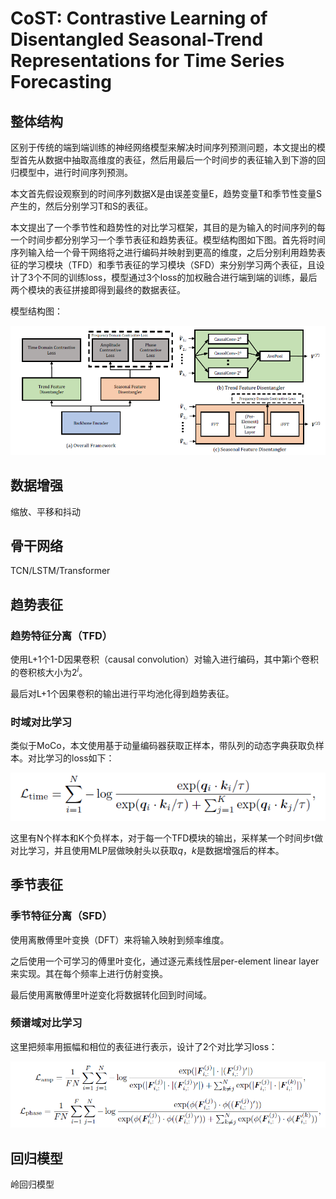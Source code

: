 # CoST: Contrastive Learning of Disentangled Seasonal-Trend Representations for Time Series Forecasting

## 整体结构

区别于传统的端到端训练的神经网络模型来解决时间序列预测问题，本文提出的模型首先从数据中抽取高维度的表征，然后用最后一个时间步的表征输入到下游的回归模型中，进行时间序列预测。

本文首先假设观察到的时间序列数据X是由误差变量E，趋势变量T和季节性变量S产生的，然后分别学习T和S的表征。

本文提出了一个季节性和趋势性的对比学习框架，其目的是为输入的时间序列的每一个时间步都分别学习一个季节表征和趋势表征。模型结构图如下图。首先将时间序列输入给一个骨干网络将之进行编码并映射到更高的维度，之后分别利用趋势表征的学习模块（TFD）和季节表征的学习模块（SFD）来分别学习两个表征，且设计了3个不同的训练loss，模型通过3个loss的加权融合进行端到端的训练，最后两个模块的表征拼接即得到最终的数据表征。

模型结构图：

![image-20220818182615144](fig/image-20220818182615144.png)

## 数据增强

缩放、平移和抖动

## 骨干网络

TCN/LSTM/Transformer

## 趋势表征

### 趋势特征分离（TFD）

使用L+1个1-D因果卷积（causal convolution）对输入进行编码，其中第i个卷积的卷积核大小为$2^i$。

最后对L+1个因果卷积的输出进行平均池化得到趋势表征。

### 时域对比学习

类似于MoCo，本文使用基于动量编码器获取正样本，带队列的动态字典获取负样本。对比学习的loss如下：

![image-20220818183958659](fig/image-20220818183958659.png)

这里有N个样本和K个负样本，对于每一个TFD模块的输出，采样某一个时间步t做对比学习，并且使用MLP层做映射头以获取$q$，$k$是数据增强后的样本。

## 季节表征

### 季节特征分离（SFD）

使用离散傅里叶变换（DFT）来将输入映射到频率维度。

之后使用一个可学习的傅里叶变化，通过逐元素线性层per-element linear layer来实现。其在每个频率上进行仿射变换。

最后使用离散傅里叶逆变化将数据转化回到时间域。

### 频谱域对比学习

这里把频率用振幅和相位的表征进行表示，设计了2个对比学习loss：

![image-20220818185118285](fig/image-20220818185118285.png)

## 回归模型

岭回归模型
